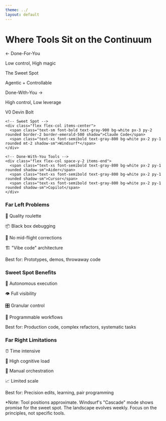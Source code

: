 ```yaml
---
theme: ../
layout: default
---
```


# Where Tools Sit on the Continuum

<div class="mb-6">
  <div class="flex justify-between items-center">
    <div class="text-left">
      <p class="text-xl font-bold text-rose-600">← Done-For-You</p>
      <p class="text-sm text-gray-600">Low control, High magic</p>
    </div>
    <div class="text-center">
      <p class="text-xl font-bold text-emerald-600">The Sweet Spot</p>
      <p class="text-sm text-gray-600">Agentic + Controllable</p>
    </div>
    <div class="text-right">
      <p class="text-xl font-bold text-sky-600">Done-With-You →</p>
      <p class="text-sm text-gray-600">High control, Low leverage</p>
    </div>
  </div>
</div>

<!-- Tool Spectrum Visualization -->
<div class="relative h-24 bg-gradient-to-r from-rose-200 via-emerald-200 to-sky-200 rounded-lg mb-8 shadow">
  <div class="absolute inset-0 flex items-center justify-between px-4">
    <!-- Done-For-You Tools -->
    <div class="flex flex-col space-y-2">
      <span class="text-xs font-semibold text-gray-800 bg-white px-2 py-1 rounded shadow-sm">V0</span>
      <span class="text-xs font-semibold text-gray-800 bg-white px-2 py-1 rounded shadow-sm">Devin</span>
      <span class="text-xs font-semibold text-gray-800 bg-white px-2 py-1 rounded shadow-sm">Bolt</span>
    </div>
    
    <!-- Sweet Spot -->
    <div class="flex flex-col items-center">
      <span class="text-sm font-bold text-gray-900 bg-white px-3 py-2 rounded border-2 border-emerald-500 shadow">Claude Code</span>
      <span class="text-xs font-semibold text-gray-800 bg-white px-2 py-1 rounded mt-2 shadow-sm">Windsurf*</span>
    </div>
    
    <!-- Done-With-You Tools -->
    <div class="flex flex-col space-y-2 items-end">
      <span class="text-xs font-semibold text-gray-800 bg-white px-2 py-1 rounded shadow-sm">Aider</span>
      <span class="text-xs font-semibold text-gray-800 bg-white px-2 py-1 rounded shadow-sm">Cursor</span>
      <span class="text-xs font-semibold text-gray-800 bg-white px-2 py-1 rounded shadow-sm">Copilot</span>
    </div>
  </div>
</div>

<div class="grid grid-cols-3 gap-6">
  <v-clicks>
  
  <!-- Done-For-You Analysis -->
  <div class="bg-rose-100 rounded-lg p-4 border-t-4 border-rose-500 shadow-sm">
    <h3 class="text-md font-bold text-rose-700 mb-3">Far Left Problems</h3>
    <div class="space-y-2 text-sm">
      <p>🎰 <span class="text-gray-700">Quality roulette</span></p>
      <p>📦 <span class="text-gray-700">Black box debugging</span></p>
      <p>🚫 <span class="text-gray-700">No mid-flight corrections</span></p>
      <p>🏗️ <span class="text-gray-700">"Vibe code" architecture</span></p>
    </div>
    <div class="mt-3 p-2 bg-white rounded shadow-sm">
      <p class="text-xs text-amber-700">Best for: Prototypes, demos, throwaway code</p>
    </div>
  </div>
  
  <!-- Sweet Spot Analysis -->
  <div class="bg-emerald-100 rounded-lg p-4 border-t-4 border-emerald-500 shadow-sm">
    <h3 class="text-md font-bold text-emerald-700 mb-3">Sweet Spot Benefits</h3>
    <div class="space-y-2 text-sm">
      <p>🤖 <span class="text-gray-700">Autonomous execution</span></p>
      <p>👁️ <span class="text-gray-700">Full visibility</span></p>
      <p>🎛️ <span class="text-gray-700">Granular control</span></p>
      <p>🔄 <span class="text-gray-700">Programmable workflows</span></p>
    </div>
    <div class="mt-3 p-2 bg-white rounded shadow-sm">
      <p class="text-xs text-amber-700">Best for: Production code, complex refactors, systematic tasks</p>
    </div>
  </div>
  
  <!-- Done-With-You Analysis -->
  <div class="bg-sky-100 rounded-lg p-4 border-t-4 border-sky-500 shadow-sm">
    <h3 class="text-md font-bold text-sky-700 mb-3">Far Right Limitations</h3>
    <div class="space-y-2 text-sm">
      <p>⏰ <span class="text-gray-700">Time intensive</span></p>
      <p>🧠 <span class="text-gray-700">High cognitive load</span></p>
      <p>🔄 <span class="text-gray-700">Manual orchestration</span></p>
      <p>📈 <span class="text-gray-700">Limited scale</span></p>
    </div>
    <div class="mt-3 p-2 bg-white rounded shadow-sm">
      <p class="text-xs text-amber-700">Best for: Precision edits, learning, pair programming</p>
    </div>
  </div>
  
  </v-clicks>
</div>

<v-click>
<div class="mt-6 p-4 bg-amber-50 rounded-lg shadow">
  <p class="text-sm text-gray-700 text-center">
    <span class="text-amber-700 font-semibold">*Note:</span> Tool positions approximate. Windsurf's "Cascade" mode shows promise for the sweet spot.
    The landscape evolves weekly. Focus on the principles, not specific tools.
  </p>
</div>
</v-click>

<!--
This isn't about declaring winners and losers. Every tool has its place.

But notice where Claude Code sits. It's found that sweet spot between autonomous power and engineering control.

The key insight: you don't have to choose between being replaced and being overwhelmed. The best tools amplify your expertise while respecting your standards.

And yes, this landscape will change. New tools will emerge. But the principles remain: seek tools that combine agency with transparency, power with control.
-->

